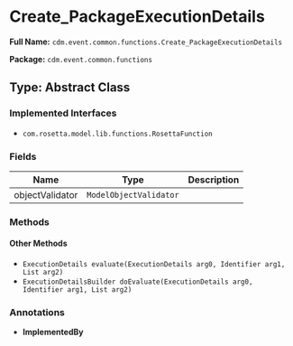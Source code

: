 # Create_PackageExecutionDetails

**Full Name:** `cdm.event.common.functions.Create_PackageExecutionDetails`

**Package:** `cdm.event.common.functions`

## Type: Abstract Class

### Implemented Interfaces

- `com.rosetta.model.lib.functions.RosettaFunction`

### Fields

| Name | Type | Description |
|------|------|-------------|
| objectValidator | `ModelObjectValidator` |  |

### Methods

#### Other Methods

- `ExecutionDetails evaluate(ExecutionDetails arg0, Identifier arg1, List arg2)`
- `ExecutionDetailsBuilder doEvaluate(ExecutionDetails arg0, Identifier arg1, List arg2)`

### Annotations

- **ImplementedBy**

